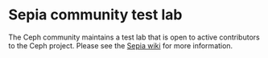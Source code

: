 # Sepia community test lab

The Ceph community maintains a test lab that is open to active
contributors to the Ceph project. Please see the [Sepia
wiki](https://wiki.sepia.ceph.com/doku.php) for more information.

